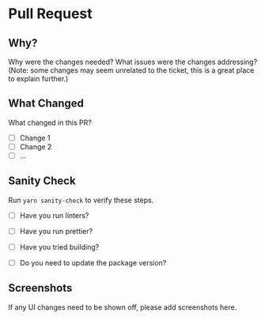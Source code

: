# Pull Request

## Why?

Why were the changes needed? What issues were the changes addressing?
(Note: some changes may seem unrelated to the ticket, this is a great place to explain further.)

## What Changed

What changed in this PR?

- [ ] Change 1
- [ ] Change 2
- [ ] ...

## Sanity Check

Run `yarn sanity-check` to verify these steps.

- [ ] Have you run linters?
- [ ] Have you run prettier?
- [ ] Have you tried building?

- [ ] Do you need to update the package version?

## Screenshots

If any UI changes need to be shown off, please add screenshots here.
